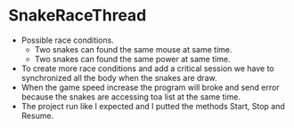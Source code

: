 # SnakeRaceThread

-  Possible race conditions.
	-  Two snakes can found the same mouse at same time.
	- Two snakes can found the same power at same time.
- To create more race conditions and add a critical session we have to synchronized all the body when the snakes are draw.
- When the game speed increase the program will broke and send error because the snakes are accessing toa list at the same time.
- The project run like I expected and I putted the methods Start, Stop and Resume.
